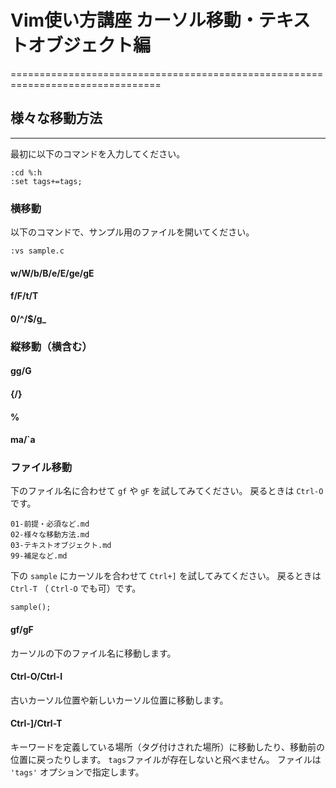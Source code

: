 # Vim使い方講座 カーソル移動・テキストオブジェクト編
================================================================================

## 様々な移動方法
--------------------------------------------------------------------------------

最初に以下のコマンドを入力してください。

    :cd %:h
    :set tags+=tags;

### 横移動

以下のコマンドで、サンプル用のファイルを開いてください。

    :vs sample.c

#### w/W/b/B/e/E/ge/gE
#### f/F/t/T
#### 0/^/$/g_

### 縦移動（横含む）

#### gg/G
#### {/}
#### %
#### ma/\`a

### ファイル移動

下のファイル名に合わせて `gf` や `gF` を試してみてください。
戻るときは `Ctrl-O` です。

    01-前提・必須など.md
    02-様々な移動方法.md
    03-テキストオブジェクト.md
    99-補足など.md

下の `sample` にカーソルを合わせて `Ctrl+]` を試してみてください。
戻るときは `Ctrl-T` （ `Ctrl-O` でも可）です。

    sample();

#### gf/gF

カーソルの下のファイル名に移動します。

#### Ctrl-O/Ctrl-I

古いカーソル位置や新しいカーソル位置に移動します。

#### Ctrl-]/Ctrl-T

キーワードを定義している場所（タグ付けされた場所）に移動したり、移動前の位置に戻ったりします。
`tags`ファイルが存在しないと飛べません。
ファイルは `'tags'` オプションで指定します。

<!-- vim: set ft=markdown et sw=4 :-->
